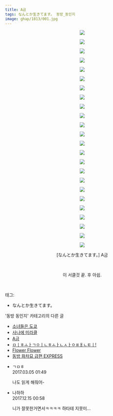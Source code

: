 ```yaml
---
title: A금
tags: なんとか生きてます。 동방_동인지
image: ghap/1813/001.jpg
---
```

<div class="article">
<p style="text-align: center; clear: none; float: none;"><img src="{{ site.nasurl }}/ghap/1813/001.jpg"/></p>
<p style="text-align: center; clear: none; float: none;"><img src="{{ site.nasurl }}/ghap/1813/002.gif"/></p>
<p style="text-align: center; clear: none; float: none;"><img src="{{ site.nasurl }}/ghap/1813/003.jpg"/></p>
<p style="text-align: center; clear: none; float: none;"><img src="{{ site.nasurl }}/ghap/1813/004.gif"/></p>
<p style="text-align: center; clear: none; float: none;"><img src="{{ site.nasurl }}/ghap/1813/005.jpg"/></p>
<p style="text-align: center; clear: none; float: none;"><img src="{{ site.nasurl }}/ghap/1813/006.jpg"/></p>
<p style="text-align: center; clear: none; float: none;"><img src="{{ site.nasurl }}/ghap/1813/007.jpg"/></p>
<p style="text-align: center; clear: none; float: none;"><img src="{{ site.nasurl }}/ghap/1813/008.jpg"/></p>
<p style="text-align: center; clear: none; float: none;"><img src="{{ site.nasurl }}/ghap/1813/009.jpg"/></p>
<p style="text-align: center; clear: none; float: none;"><img src="{{ site.nasurl }}/ghap/1813/010.jpg"/></p>
<p style="text-align: center; clear: none; float: none;"><img src="{{ site.nasurl }}/ghap/1813/011.jpg"/></p>
<p style="text-align: center; clear: none; float: none;"><img src="{{ site.nasurl }}/ghap/1813/012.jpg"/></p>
<p style="text-align: center; clear: none; float: none;"><img src="{{ site.nasurl }}/ghap/1813/013.jpg"/></p>
<p style="text-align: center; clear: none; float: none;"><img src="{{ site.nasurl }}/ghap/1813/014.jpg"/></p>
<p style="text-align: center; clear: none; float: none;"><img src="{{ site.nasurl }}/ghap/1813/015.jpg"/></p>
<p style="text-align: center; clear: none; float: none;"><img src="{{ site.nasurl }}/ghap/1813/016.jpg"/></p>
<p style="text-align: center; clear: none; float: none;"><img src="{{ site.nasurl }}/ghap/1813/017.jpg"/></p>
<p style="text-align: center; clear: none; float: none;"><img src="{{ site.nasurl }}/ghap/1813/018.jpg"/></p>
<p style="text-align: center; clear: none; float: none;"><img src="{{ site.nasurl }}/ghap/1813/019.jpg"/></p>
<p style="text-align: center; clear: none; float: none;"><img src="{{ site.nasurl }}/ghap/1813/020.jpg"/></p>
<p style="text-align: center; clear: none; float: none;"><img src="{{ site.nasurl }}/ghap/1813/021.jpg"/></p>
<p style="text-align: center; clear: none; float: none;"><img src="{{ site.nasurl }}/ghap/1813/022.jpg"/></p>
<p style="text-align: center; clear: none; float: none;"><img src="{{ site.nasurl }}/ghap/1813/023.gif"/></p>
<p style="text-align: center; clear: none; float: none;"><img src="{{ site.nasurl }}/ghap/1813/024.jpg"/></p>
<p style="text-align: center; clear: none; float: none;">[なんとか生きてます。] A금</p>
<p style="text-align: center; clear: none; float: none;"><br/></p>
<p style="text-align: center; clear: none; float: none;">이 서클것 끝. 후 아쉽.</p>
<p><br/></p>
</div><div class="tagTrail">
<p>태그: </p>
<ul>
<li>なんとか生きてます。</li>
</ul>
</div><div class="another">
<p>'동방 동인지' 카테고리의 다른 글</p>
<ul>
<li><a href="/2016-08-25-ghap_1815">소녀들은 도쿄</a></li>
<li><a href="/2016-08-25-ghap_1814">사나에 미라클</a></li>
<li><a href="/2016-08-25-ghap_1813">A금</a></li>
<li><a href="/2016-08-25-ghap_1812">ㅁㅣㅎㅗㅏㄱㅇㅣㄴㅎㅗㅏㄴㅅㅏㅇㅍㅐㄴㅌㅣ!</a></li>
<li><a href="/2016-08-24-ghap_1811">Flower Flower</a></li>
<li><a href="/2016-08-24-ghap_1809">동방 화차묘 급편 EXPRESS</a></li>
</ul>
</div><div class="cb_module cb_fluid">
<div class="cb_wrt cb_profile">
<div class="comment">
<ul>
<li class="cb_thumb_off" id="comment14931569">
<div class="cb_comment_area">
<div class="cb_info_area">
<div class="cb_section">
<span class="cb_nick_name">ㄱㅁㅎ</span>
</div>
<div class="cb_section">
<span class="cb_date">2017.03.05 01:49 </span>
</div>
</div>
<div class="cb_dsc_comment">
<p class="cb_dsc">
											나도 읽게 해줘어-
										</p>
</div>
</div></li>
<li class="cb_thumb_off" id="comment15152397">
<div class="cb_comment_area">
<div class="cb_info_area">
<div class="cb_section">
<span class="cb_nick_name">나하하</span>
</div>
<div class="cb_section">
<span class="cb_date">2017.12.15 00:58 </span>
</div>
</div>
<div class="cb_dsc_comment">
<p class="cb_dsc">
											니가 잘못한거면서ㅋㅋㅋㅋ 하타테 지못미…
										</p>
</div>
</div></li>
</ul>
</div>
</div><!-- commentList close -->
</div>